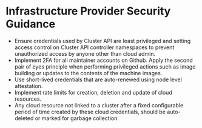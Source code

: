 # Infrastructure Provider Security Guidance

- Ensure credentials used by Cluster API are least privileged and setting access control
on Cluster API controller namespaces to prevent unauthorized access by anyone other
than cloud admin.
- Implement 2FA for all maintainer accounts on Github. Apply the second pair of eyes
principle when performing privileged actions such as image building or updates to the
contents of the machine images.
- Use short-lived credentials that are auto-renewed using node level attestation.
- Implement rate limits for creation, deletion and update of cloud resources.
- Any cloud resource not linked to a cluster after a fixed configurable period of time
created by these cloud credentials, should be auto-deleted or marked for garbage collection.
